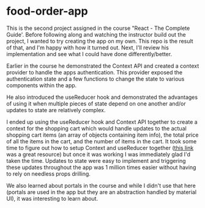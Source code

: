 # food-order-app

This is the second project assigned in the course "React - The Complete Guide'.  Before following along and watching the instructor build out the project, I wanted to try creating the app on my own.  This repo is the result of that, and I'm happy with how it turned out.  Next, I'll review his implementation and see what I could have done differently/better.

Earlier in the course he demonstrated the Context API and created a context provider to handle the apps authentication.  This provider exposed the authentication state and a few functions to change the state to various components within the app. 

He also introduced the useReducer hook and demonstrated the advantages of using it when multiple pieces of state depend on one another and/or updates to state are relatively complex.  

I ended up using the useReducer hook and Context API together to create a context for the shopping cart which would handle updates to the actual shopping cart items (an array of objects containing item info), the total price of all the items in the cart, and the number of items in the cart.  It took some time to figure out how to setup Context and useReducer together ([this link](https://kentcdodds.com/blog/how-to-use-react-context-effectively) was a great resource) but once it was working I was immediately glad I'd taken the time.  Updates to state were easy to implement and triggering these updates throughout the app was 1 million times easier without having to rely on needless props drilling. 

We also learned about portals in the course and while I didn't use that here (portals are used in the app but they are an abstraction handled by material UI), it was interesting to learn about.  